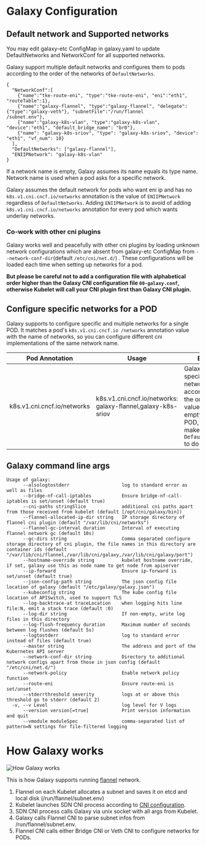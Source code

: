 # Galaxy Configuration

## Default network and Supported networks

You may edit galaxy-etc ConfigMap in galaxy.yaml to update DefaultNetworks and NetworkConf for all supported networks.

Galaxy support multiple default networks and configures them to pods according to the order of the networks of
 `DefaultNetworks`.

```
{
  "NetworkConf":[
    {"name":"tke-route-eni", "type":"tke-route-eni", "eni":"eth1", "routeTable":1},
    {"name":"galaxy-flannel", "type":"galaxy-flannel", "delegate":{"type":"galaxy-veth"}, "subnetFile":"/run/flannel
/subnet.env"},
    {"name":"galaxy-k8s-vlan", "type":"galaxy-k8s-vlan", "device":"eth1", "default_bridge_name": "br0"},
    {"name": "galaxy-k8s-sriov", "type": "galaxy-k8s-sriov", "device": "eth1", "vf_num": 10}
  ],
  "DefaultNetworks": ["galaxy-flannel"],
  "ENIIPNetwork": "galaxy-k8s-vlan"
}
```

If a network name is empty, Galaxy assumes its name equals its type name. Network name is used when a pod asks for a
 specific network.

Galaxy assumes the default network for pods who want eni ip and has no `k8s.v1.cni.cncf.io/networks` annotation is the value of `ENIIPNetwork` regardless of `DefaultNetworks`.
Adding `ENIIPNetwork` is to avoid of adding `k8s.v1.cni.cncf.io/networks` annotation for every pod which wants underlay networks.

### Co-work with other cni plugins

Galaxy works well and peacefully with other cni plugins by loading unknown network configurations which are absent from galaxy-etc ConfigMap from `--network-conf-dir`(default `/etc/cni/net.d/`) . These configurations will be loaded each
 time when setting up networks for a pod.

**But please be careful not to add a configuration file with alphabetical order higher than the Galaxy CNI configuration
file `00-galaxy.conf`, otherwise Kubelet will call your CNI plugin first than Galaxy CNI plugin.**

## Configure specific networks for a POD

Galaxy supports to configure specific and multiple networks for a single POD. It matches a pod's `k8s.v1.cni.cncf.io
/networks` annotation value with the name of networks, so you can configure different cni implementations of the
 same network name.

Pod Annotation | Usage | Expain
---------------|-------|--------
k8s.v1.cni.cncf.io/networks | k8s.v1.cni.cncf.io/networks: galaxy-flannel,galaxy-k8s-sriov | Galaxy setup specified networks according to the order of its values if not empty for a POD, otherwise make use of `DefaultNetworks` to do that.

## Galaxy command line args

```
Usage of galaxy:
      --alsologtostderr                   log to standard error as well as files
      --bridge-nf-call-iptables           Ensure bridge-nf-call-iptables is set/unset (default true)
      --cni-paths stringSlice             additional cni paths apart from those received from kubelet (default [/opt/cni/galaxy/bin])
      --flannel-allocated-ip-dir string   IP storage directory of flannel cni plugin (default "/var/lib/cni/networks")
      --flannel-gc-interval duration      Interval of executing flannel network gc (default 10s)
      --gc-dirs string                    Comma separated configure storage directory of cni plugin, the file names in this directory are container ids (default "/var/lib/cni/flannel,/var/lib/cni/galaxy,/var/lib/cni/galaxy/port")
      --hostname-override string          kubelet hostname override, if set, galaxy use this as node name to get node from apiserver
      --ip-forward                        Ensure ip-forward is set/unset (default true)
      --json-config-path string           The json config file location of galaxy (default "/etc/galaxy/galaxy.json")
      --kubeconfig string                 The kube config file location of APISwitch, used to support TLS
      --log-backtrace-at traceLocation    when logging hits line file:N, emit a stack trace (default :0)
      --log-dir string                    If non-empty, write log files in this directory
      --log-flush-frequency duration      Maximum number of seconds between log flushes (default 5s)
      --logtostderr                       log to standard error instead of files (default true)
      --master string                     The address and port of the Kubernetes API server
      --network-conf-dir string           Directory to additional network configs apart from those in json config (default "/etc/cni/net.d/")
      --network-policy                    Enable network policy function
      --route-eni                         Ensure route-eni is set/unset
      --stderrthreshold severity          logs at or above this threshold go to stderr (default 2)
  -v, --v Level                           log level for V logs
      --version version[=true]            Print version information and quit
      --vmodule moduleSpec                comma-separated list of pattern=N settings for file-filtered logging
```

# How Galaxy works

![How Galaxy works](image/galaxy.png)

This is how Galaxy supports running [flannel](https://github.com/coreos/flannel) network.

1. Flannel on each Kubelet allocates a subnet and saves it on etcd and local disk (/run/flannel/subnet.env)
1. Kubelet launches SDN CNI process according to [CNI configuration](../yaml/galaxy.yaml).
1. SDN CNI process calls Galaxy via unix socket with all args from Kubelet.
1. Galaxy calls Flannel CNI to parse subnet infos from /run/flannel/subnet.env.
1. Flannel CNI calls either Bridge CNI or Veth CNI to configure networks for PODs.